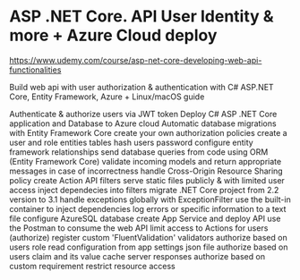 # ASP .NET Core. API User Identity & more + Azure Cloud deploy

https://www.udemy.com/course/asp-net-core-developing-web-api-functionalities

Build web api with user authorization & authentication with C# ASP.NET Core, Entity Framework, Azure + Linux/macOS guide

Authenticate & authorize users via JWT token
Deploy C# ASP .NET Core application and Database to Azure cloud
Automatic database migrations with Entity Framework Core
create your own authorization policies
create a user and role entities tables
hash users password
configure entity framework relationships
send database queries from code using ORM (Entity Framework Core)
validate incoming models and return appropriate messages in case of incorrectness
handle Cross-Origin Resource Sharing policy
create Action API filters
serve static files publicly & with limited user access
inject dependecies into filters
migrate .NET Core project from 2.2 version to 3.1
handle exceptions globally with ExceptionFilter
use the built-in container to inject dependencies
log errors or specific information to a text file
configure AzureSQL database
create App Service and deploy API
use the Postman to consume the web API
limit access to Actions for users (authorize)
register custom 'FluentValidation' validators
authorize based on users role
read configuration from app settings json file
authorize based on users claim and its value
cache server responses
authorize based on custom requirement
restrict resource access